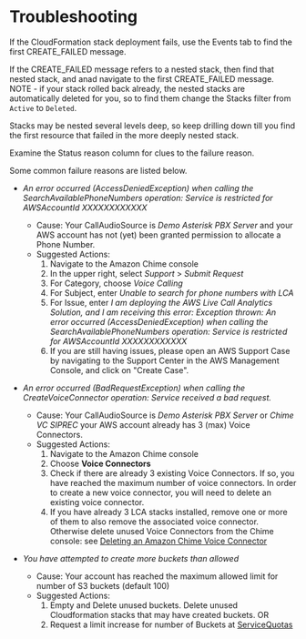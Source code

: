 # Troubleshooting

If the CloudFormation stack deployment fails, use the Events tab to find the first CREATE_FAILED message.
  
If the CREATE_FAILED message refers to a nested stack, then find that nested stack, and anad navigate to the first CREATE_FAILED message. NOTE - if your stack rolled back already, the nested stacks are automatically deleted for you, so to find them change the Stacks filter from `Active` to `Deleted`. 
  
Stacks may be nested several levels deep, so keep drilling down till you find the first resource that failed in the more deeply nested stack.
  
Examine the Status reason column for clues to the failure reason.
  
Some common failure reasons are listed below.

- *An error occurred (AccessDeniedException) when calling the SearchAvailablePhoneNumbers operation: Service is restricted for AWSAccountId XXXXXXXXXXXX* 
  - Cause: Your CallAudioSource is *Demo Asterisk PBX Server* and your AWS account has not (yet) been granted permission to allocate a Phone Number. 
  - Suggested Actions:
      1. Navigate to the Amazon Chime console
      2. In the upper right, select *Support* > *Submit Request*
      3. For Category, choose *Voice Calling*
      4. For Subject, enter *Unable to search for phone numbers with LCA*
      5. For Issue, enter *I am deploying the AWS Live Call Analytics Solution, and I am receiving this error: Exception thrown: An error occurred (AccessDeniedException) when calling the SearchAvailablePhoneNumbers operation: Service is restricted for AWSAccountId XXXXXXXXXXXX*
      6. If you are still having issues, please open an AWS Support Case by navigating to the Support Center in the AWS Management Console, and click on "Create Case". 
  
    
- *An error occurred (BadRequestException) when calling the CreateVoiceConnector operation: Service received a bad request.*
  - Cause: Your CallAudioSource is *Demo Asterisk PBX Server* or *Chime VC SIPREC* your AWS account already has 3 (max) Voice Connectors. 
  - Suggested Actions:
      1. Navigate to the Amazon Chime console
      2. Choose **Voice Connectors**
      3. Check if there are already 3 existing Voice Connectors. If so, you have reached the maximum number of voice connectors. In order to create a new voice connector, you will need to delete an existing voice connector.
      4. If you have already 3 LCA stacks installed, remove one or more of them to also remove the associated voice connector. Otherwise delete unused Voice Connectors from the Chime console: see [Deleting an Amazon Chime Voice Connector](https://docs.aws.amazon.com/chime-sdk/latest/ag/delete-voicecon.html)
   
     
- *You have attempted to create more buckets than allowed*
  - Cause: Your account has reached the maximum allowed limit for number of S3 buckets (default 100) 
  - Suggested Actions:
      1. Empty and Delete unused buckets. Delete unused Cloudformation stacks that may have created buckets. OR
      2. Request a limit increase for number of Buckets at [ServiceQuotas](https://us-east-1.console.aws.amazon.com/servicequotas/home/services/s3/quotas)


